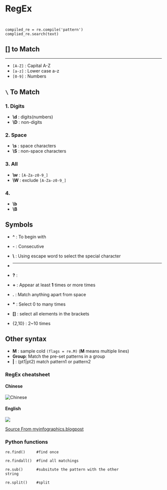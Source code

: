 # RegEx
##


```

compiled_re = re.compile('pattern')
complied_re.search(text)
```
## **[]** to Match
---
- `[A-Z]` : Capital A-Z
- `[a-z]` : Lower case a-z
- `[0-9]` : Numbers




## `\` To Match

### 1. Digits 
   - **\d** : digits(numbers)
   - **\D** : non-digits
  
### 2. Space
  - **\s** : space characters
  - **\S** : non-space characters
### 3. All 
  - **\w** : `[A-Za-z0-9_]`
  - **\W** : exclude `[A-Za-z0-9_]`
### 4.
- **\b**
- **\B**

## Symbols

- **^** : To begin with
- **-** : Consecutive
- **\\** : Using escape word to select the special character
- ****

- **?** :
- **+** : Appear at least **1** times or more times 
- **.** : Match anything apart from space 
- **\*** : Select 0 to many times 
- **[]** : select all elements in the brackets
- {2,10} : 2~10 times 

## Other syntax

- **M** : sample cold `(flags = re.M)` (**M** means multiple lines)
- **Group**: Match the pre-set patterns in a group
- **|** : (pt1|pt2) match pattern1 or pattern2


### RegEx cheatsheet
#### Chinese 
![Chinese](https://i.imgur.com/9KMdEGp.jpg)

#### English 
![](https://i.imgur.com/RElLaHH.jpg)

[Source From myinfographics.blogpost](https://myinfographics.blogspot.com/2011_02_06_archive.html)

### Python functions
```
re.find()     #find once

re.findall()  #find all matchings

re.sub()      #subsitute the pattern with the other 
string   

re.split()    #split

```